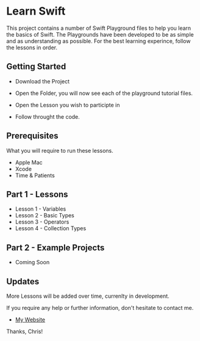 # Learn Swift

This project contains a number of Swift Playground files to help you learn the basics of Swift. The Playgrounds have been developed to be as simple and as understanding as possible. For the best learning experince, follow the lessons in order.

## Getting Started

* Download the Project

* Open the Folder, you will now see each of the playground tutorial files.

* Open the Lesson you wish to participte in

* Follow throught the code.

## Prerequisites

What you will require to run these lessons.

* Apple Mac
* Xcode
* Time & Patients

## Part 1 - Lessons

* Lesson 1 - Variables
* Lesson 2 - Basic Types
* Lesson 3 - Operators
* Lesson 4 - Collection Types

## Part 2 - Example Projects

* Coming Soon

## Updates

More Lessons will be added over time, currenlty in development.

If you require any help or further information, don't hesitate to contact me. 
* [My Website](https://crleonard.github.io/)

Thanks, Chris!
